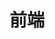 # 前端

<detail tab="frontEnd" :menu="['CSS','JavaScript','TypeScript', 'React', 'Node', '小程序', '杂类','设计模式', '源码阅读']"/>